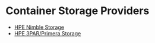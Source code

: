 # Container Storage Providers

* [HPE Nimble Storage](hpe_nimble_storage/index.md)
* [HPE 3PAR/Primera Storage](hpe_3par_primera/index.md)
